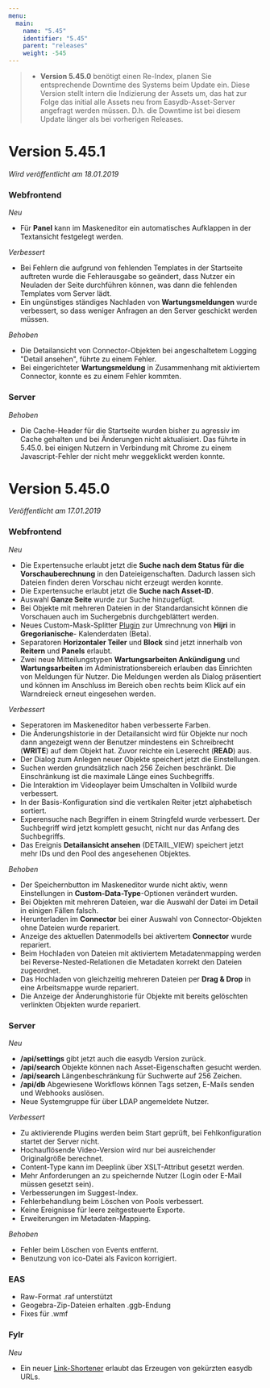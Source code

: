 ```yaml
---
menu:
  main:
    name: "5.45"
    identifier: "5.45"
    parent: "releases"
    weight: -545
---
```


> * **Version 5.45.0** benötigt einen Re-Index, planen Sie entsprechende Downtime des Systems beim Update ein. Diese Version stellt intern die Indizierung der Assets um, das hat zur Folge das initial alle Assets neu from Easydb-Asset-Server angefragt werden müssen. D.h. die Downtime ist bei diesem Update länger als bei vorherigen Releases.

# Version 5.45.1

*Wird veröffentlicht am 18.01.2019*

### Webfrontend

*Neu*

* Für **Panel** kann im Maskeneditor ein automatisches Aufklappen in der Textansicht festgelegt werden. 

*Verbessert*

* Bei Fehlern die aufgrund von fehlenden Templates in der Startseite auftreten wurde die Fehlerausgabe so geändert, dass Nutzer ein Neuladen der Seite durchführen können, was dann die fehlenden Templates vom Server lädt.
* Ein ungünstiges ständiges Nachladen von **Wartungsmeldungen** wurde verbessert, so dass weniger Anfragen an den Server geschickt werden müssen. 

*Behoben*

* Die Detailansicht von Connector-Objekten bei angeschaltetem Logging "Detail ansehen", führte zu einem Fehler.
* Bei eingerichteter **Wartungsmeldung** in Zusammenhang mit aktiviertem Connector, konnte es zu einem Fehler kommten.

### Server

*Behoben*

* Die Cache-Header für die Startseite wurden bisher zu agressiv im Cache gehalten und bei Änderungen nicht aktualisiert. Das führte in 5.45.0. bei einigen Nutzern in Verbindung mit Chrome zu einem Javascript-Fehler der nicht mehr weggeklickt werden konnte.

# Version 5.45.0

*Veröffentlicht am 17.01.2019*

### Webfrontend

*Neu*

* Die Expertensuche erlaubt jetzt die **Suche nach dem Status für die Vorschauberechnung** in den Dateieigenschaften. Dadurch lassen sich Dateien finden deren Vorschau nicht erzeugt werden konnte.
* Die Expertensuche erlaubt jetzt die **Suche nach Asset-ID**.
* Auswahl **Ganze Seite** wurde zur Suche hinzugefügt.
* Bei Objekte mit mehreren Dateien in der Standardansicht können die Vorschauen auch im Suchergebnis durchgeblättert werden.
* Neues Custom-Mask-Splitter [Plugin](https://github.com/programmfabrik/easydb-hijri-gregorian-converter) zur Umrechnung von **Hijri** in **Gregorianische**- Kalenderdaten (Beta).
* Separatoren **Horizontaler Teiler** und **Block** sind jetzt innerhalb von **Reitern** und **Panels** erlaubt.
* Zwei neue Mitteilungstypen **Wartungsarbeiten Ankündigung** und **Wartungsarbeiten** im Administrationsbereich erlauben das Einrichten von Meldungen für Nutzer. Die Meldungen werden als Dialog präsentiert und können im Anschluss im Bereich oben rechts beim Klick auf ein Warndreieck erneut eingesehen werden. 

*Verbessert*

- Seperatoren im Maskeneditor haben verbesserte Farben.
- Die Änderungshistorie in der Detailansicht wird für Objekte nur noch dann angezeigt wenn der Benutzer mindestens ein Schreibrecht (**WRITE**) auf dem Objekt hat. Zuvor reichte ein Leserecht (**READ**) aus.
- Der Dialog zum Anlegen neuer Objekte speichert jetzt die Einstellungen.
- Suchen werden grundsätzlich nach 256 Zeichen beschränkt. Die Einschränkung ist die maximale Länge eines Suchbegriffs.
- Die Interaktion im Videoplayer beim Umschalten in Vollbild wurde verbessert.
- In der Basis-Konfiguration sind die vertikalen Reiter jetzt alphabetisch sortiert.
- Experensuche nach Begriffen in einem Stringfeld wurde verbessert. Der Suchbegriff wird jetzt komplett gesucht, nicht nur das Anfang des Suchbegriffs.
- Das Ereignis **Detailansicht ansehen** (DETAIIL_VIEW) speichert jetzt mehr IDs und den Pool des angesehenen Objektes.

*Behoben*

* Der Speichernbutton im Maskeneditor wurde nicht aktiv, wenn Einstellungen in **Custom-Data-Type**-Optionen verändert wurden.
* Bei Objekten mit mehreren Dateien,  war die Auswahl der Datei im Detail in einigen Fällen falsch.
* Herunterladen im **Connector** bei einer Auswahl von Connector-Objekten ohne Dateien wurde repariert.
* Anzeige des aktuellen Datenmodells bei aktivertem **Connector** wurde repariert.
* Beim Hochladen von Dateien mit aktiviertem Metadatenmapping werden bei Reverse-Nested-Relationen die Metadaten korrekt den Dateien zugeordnet.
* Das Hochladen von gleichzeitig mehreren Dateien per **Drag & Drop** in eine Arbeitsmappe wurde repariert.
* Die Anzeige der Änderunghistorie für Objekte mit bereits gelöschten verlinkten Objekten wurde repariert.

### Server

*Neu*

- **/api/settings** gibt jetzt auch die easydb Version zurück.
- **/api/search** Objekte können nach Asset-Eigenschaften gesucht werden.
- **/api/search** Längenbeschränkung für Suchwerte auf 256 Zeichen.
- **/api/db** Abgewiesene Workflows können Tags setzen, E-Mails senden und Webhooks auslösen.
- Neue Systemgruppe für über LDAP angemeldete Nutzer.

*Verbessert*

- Zu aktivierende Plugins werden beim Start geprüft, bei Fehlkonfiguration startet der Server nicht.
- Hochauflösende Video-Version wird nur bei ausreichender Originalgröße berechnet.
- Content-Type kann im Deeplink über XSLT-Attribut gesetzt werden.
- Mehr Anforderungen an zu speichernde Nutzer (Login oder E-Mail müssen gesetzt sein).
- Verbesserungen im Suggest-Index.
- Fehlerbehandlung beim Löschen von Pools verbessert.
- Keine Ereignisse für leere zeitgesteuerte Exporte.
- Erweiterungen im Metadaten-Mapping.

*Behoben*

- Fehler beim Löschen von Events entfernt.
- Benutzung von ico-Datei als Favicon korrigiert.

### EAS

- Raw-Format .raf unterstützt
- Geogebra-Zip-Dateien erhalten .ggb-Endung
- Fixes für .wmf

### Fylr

*Neu*

* Ein neuer [Link-Shortener](https://fylr.io/docs/fylr/server/link-shortener/) erlaubt das Erzeugen von gekürzten easydb URLs.